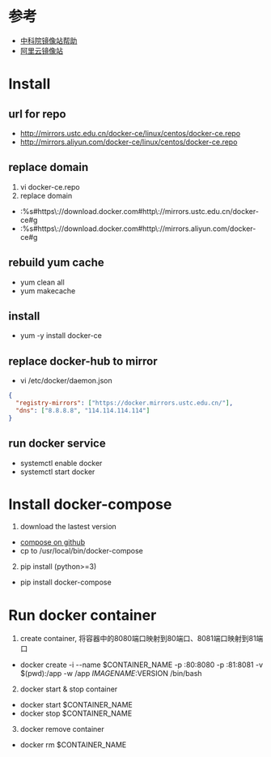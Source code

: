 # 参考  
* [中科院镜像站帮助](http://mirrors.ustc.edu.cn/help/)
* [阿里云镜像站](http://mirrors.aliyun.com)

# Install  
## url for repo  
* http://mirrors.ustc.edu.cn/docker-ce/linux/centos/docker-ce.repo
* http://mirrors.aliyun.com/docker-ce/linux/centos/docker-ce.repo
## replace domain
1. vi docker-ce.repo
2. replace domain
* :%s#https\\://download\.docker\.com#http\\://mirrors\.ustc\.edu\.cn/docker-ce#g
* :%s#https\\://download\.docker\.com#http\\://mirrors\.aliyun\.com/docker-ce#g
## rebuild yum cache
* yum clean all
* yum makecache
## install
* yum -y install docker-ce
## replace docker-hub to mirror
* vi /etc/docker/daemon.json
```json
{
  "registry-mirrors": ["https://docker.mirrors.ustc.edu.cn/"],
  "dns": ["8.8.8.8", "114.114.114.114"]
}
```
## run docker service
* systemctl enable docker
* systemctl start docker

# Install docker-compose
1. download the lastest version
* [compose on github](https://github.com/docker/compose/releases)
* cp to /usr/local/bin/docker-compose
2. pip install (python>=3)
* pip install docker-compose

# Run docker container
1. create container, 将容器中的8080端口映射到80端口、8081端口映射到81端口
* docker create -i --name $CONTAINER_NAME -p :80:8080 -p :81:8081 -v $(pwd):/app -w /app $IMAGENAME:$VERSION /bin/bash  
2. docker start & stop container
  * docker start $CONTAINER_NAME
  * docker stop $CONTAINER_NAME
3. docker remove container
  * docker rm $CONTAINER_NAME

